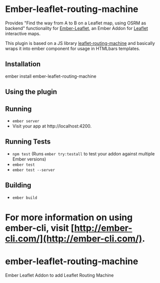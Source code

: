 # Ember-leaflet-routing-machine

Provides "Find the way from A to B on a Leaflet map, using OSRM as backend" functionality for [Ember-Leaflet](http://ember-leaflet.com), an Ember Addon for [Leaflet](http://leafletjs.com) interactive maps.

This plugin is based on a JS library [leaflet-routing-machine](https://github.com/perliedman/leaflet-routing-machine) and basically wraps it into ember component for usage in HTMLbars templates.
 

## Installation

 ember install ember-leaflet-routing-machine

## Using the plugin

## Running

* `ember server`
* Visit your app at http://localhost:4200.

## Running Tests

* `npm test` (Runs `ember try:testall` to test your addon against multiple Ember versions)
* `ember test`
* `ember test --server`

## Building

* `ember build`

For more information on using ember-cli, visit [http://ember-cli.com/](http://ember-cli.com/).
=======
# ember-leaflet-routing-machine
Ember Leaflet Addon to add Leaflet Routing Machine 
